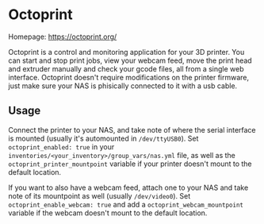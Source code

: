 # Octoprint

Homepage: <https://octoprint.org/>

Octoprint is a control and monitoring application for your 3D printer. You can start and stop print jobs, view your webcam feed, move the print head and extruder manually and check your gcode files, all from a single web interface. Octoprint doesn't require modifications on the printer firmware, just make sure your NAS is phisically connected to it with a usb cable.

## Usage

Connect the printer to your NAS, and take note of where the serial interface is mounted (usually it's automounted in `/dev/ttyUSB0`). Set `octoprint_enabled: true` in your `inventories/<your_inventory>/group_vars/nas.yml` file, as well as the `octoprint_printer_mountpoint` variable if your printer doesn't mount to the default location.

If you want to also have a webcam feed, attach one to your NAS and take note of its mountpoint as well (usually `/dev/video0`). Set `octoprint_enable_webcam: true` and add a `octoprint_webcam_mountpoint` variable if the webcam doesn't mount to the default location.

